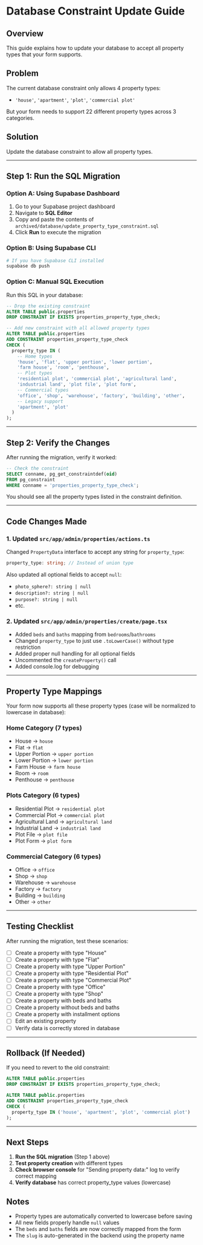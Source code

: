 # Database Constraint Update Guide

## Overview
This guide explains how to update your database to accept all property types that your form supports.

## Problem
The current database constraint only allows 4 property types:
- `'house'`, `'apartment'`, `'plot'`, `'commercial plot'`

But your form needs to support 22 different property types across 3 categories.

## Solution
Update the database constraint to allow all property types.

---

## Step 1: Run the SQL Migration

### Option A: Using Supabase Dashboard
1. Go to your Supabase project dashboard
2. Navigate to **SQL Editor**
3. Copy and paste the contents of `archived/database/update_property_type_constraint.sql`
4. Click **Run** to execute the migration

### Option B: Using Supabase CLI
```bash
# If you have Supabase CLI installed
supabase db push
```

### Option C: Manual SQL Execution
Run this SQL in your database:

```sql
-- Drop the existing constraint
ALTER TABLE public.properties 
DROP CONSTRAINT IF EXISTS properties_property_type_check;

-- Add new constraint with all allowed property types
ALTER TABLE public.properties 
ADD CONSTRAINT properties_property_type_check 
CHECK (
  property_type IN (
    -- Home types
    'house', 'flat', 'upper portion', 'lower portion', 
    'farm house', 'room', 'penthouse',
    -- Plot types
    'residential plot', 'commercial plot', 'agricultural land', 
    'industrial land', 'plot file', 'plot form',
    -- Commercial types
    'office', 'shop', 'warehouse', 'factory', 'building', 'other',
    -- Legacy support
    'apartment', 'plot'
  )
);
```

---

## Step 2: Verify the Changes

After running the migration, verify it worked:

```sql
-- Check the constraint
SELECT conname, pg_get_constraintdef(oid) 
FROM pg_constraint 
WHERE conname = 'properties_property_type_check';
```

You should see all the property types listed in the constraint definition.

---

## Code Changes Made

### 1. Updated `src/app/admin/properties/actions.ts`
Changed `PropertyData` interface to accept any string for `property_type`:
```typescript
property_type: string; // Instead of union type
```

Also updated all optional fields to accept `null`:
- `photo_sphere?: string | null`
- `description?: string | null`
- `purpose?: string | null`
- etc.

### 2. Updated `src/app/admin/properties/create/page.tsx`
- Added `beds` and `baths` mapping from `bedrooms`/`bathrooms`
- Changed `property_type` to just use `.toLowerCase()` without type restriction
- Added proper null handling for all optional fields
- Uncommented the `createProperty()` call
- Added console.log for debugging

---

## Property Type Mappings

Your form now supports all these property types (case will be normalized to lowercase in database):

### Home Category (7 types)
- House → `house`
- Flat → `flat`
- Upper Portion → `upper portion`
- Lower Portion → `lower portion`
- Farm House → `farm house`
- Room → `room`
- Penthouse → `penthouse`

### Plots Category (6 types)
- Residential Plot → `residential plot`
- Commercial Plot → `commercial plot`
- Agricultural Land → `agricultural land`
- Industrial Land → `industrial land`
- Plot File → `plot file`
- Plot Form → `plot form`

### Commercial Category (6 types)
- Office → `office`
- Shop → `shop`
- Warehouse → `warehouse`
- Factory → `factory`
- Building → `building`
- Other → `other`

---

## Testing Checklist

After running the migration, test these scenarios:

- [ ] Create a property with type "House"
- [ ] Create a property with type "Flat"
- [ ] Create a property with type "Upper Portion"
- [ ] Create a property with type "Residential Plot"
- [ ] Create a property with type "Commercial Plot"
- [ ] Create a property with type "Office"
- [ ] Create a property with type "Shop"
- [ ] Create a property with beds and baths
- [ ] Create a property without beds and baths
- [ ] Create a property with installment options
- [ ] Edit an existing property
- [ ] Verify data is correctly stored in database

---

## Rollback (If Needed)

If you need to revert to the old constraint:

```sql
ALTER TABLE public.properties 
DROP CONSTRAINT IF EXISTS properties_property_type_check;

ALTER TABLE public.properties 
ADD CONSTRAINT properties_property_type_check 
CHECK (
  property_type IN ('house', 'apartment', 'plot', 'commercial plot')
);
```

---

## Next Steps

1. **Run the SQL migration** (Step 1 above)
2. **Test property creation** with different types
3. **Check browser console** for "Sending property data:" log to verify correct mapping
4. **Verify database** has correct property_type values (lowercase)

## Notes

- Property types are automatically converted to lowercase before saving
- All new fields properly handle `null` values
- The `beds` and `baths` fields are now correctly mapped from the form
- The `slug` is auto-generated in the backend using the property name
